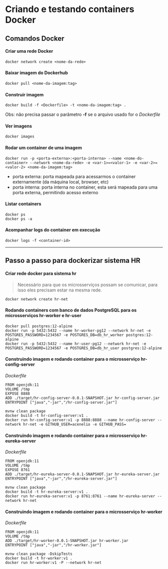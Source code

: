 # Criando e testando containers Docker

## Comandos Docker
#### Criar uma rede Docker
```
docker network create <nome-da-rede>
```
#### Baixar imagem do Dockerhub
```
docker pull <nome-da-imagem:tag>
```
#### Construir imagem
```
docker build -f <Dockerfile> -t <nome-da-imagem:tag> .
```
Obs: não precisa passar o parâmetro **-f** se o arquivo usado for o *Dockerfile* 
#### Ver imagens
```
docker images
```
#### Rodar um container de uma imagem
```
docker run -p <porta-externa>:<porta-interna> --name <nome-do-container> --network <nome-da-rede> -e <var-1>=<valor-1> -e <var-2>=<valor-2> <nome-da-imagem:tag> 
```
- porta externa: porta mapeada para acessarmos o container externamente (da máquina local, browser, etc)
- porta interna: porta interna no container, esta será mapeada para uma porta externa, permitindo acesso externo
#### Listar containers
```
docker ps
docker ps -a
```
#### Acompanhar logs do container em execução
```
docker logs -f <container-id>
```
------------------------------------------------

## Passo a passo para dockerizar sistema HR
#### Criar rede docker para sistema hr
> Necessário para que os microsserviços possam se comunicar, para isso eles precisam estar na mesma rede.
```
docker network create hr-net
```

#### Rodando containers com banco de dados PostgreSQL para os microsserviços hr-worker e hr-user
```
docker pull postgres:12-alpine
docker run -p 5432:5432 --name hr-worker-pg12 --network hr-net -e POSTGRES_PASSWORD=1234567 -e POSTGRES_DB=db_hr_worker postgres:12-alpine
docker run -p 5432:5432 --name hr-user-pg12 --network hr-net -e POSTGRES_PASSWORD=1234567 -e POSTGRES_DB=db_hr_user postgres:12-alpine
```


#### Construindo imagem e rodando container para o microsserviço hr-config-server
*Dockerfile*
```
FROM openjdk:11
VOLUME /tmp
EXPOSE 8888
ADD ./target/hr-config-server-0.0.1-SNAPSHOT.jar hr-config-server.jar
ENTRYPOINT ["java","-jar","/hr-config-server.jar"]
``` 
```
mvnw clean package
docker build -t hr-config-server:v1 .
docker run hr-config-server:v1 -p 8888:8888 --name hr-config-server --network hr-net -e GITHUB_USER=acenelio -e GITHUB_PASS=
```

#### Construindo imagem e rodando container para o microsserviço hr-eureka-server
*Dockerfile*
```
FROM openjdk:11
VOLUME /tmp
EXPOSE 8761
ADD ./target/hr-eureka-server-0.0.1-SNAPSHOT.jar hr-eureka-server.jar
ENTRYPOINT ["java","-jar","/hr-eureka-server.jar"]
``` 
```
mvnw clean package
docker build -t hr-eureka-server:v1 .
docker run hr-eureka-server:v1 -p 8761:8761 --name hr-eureka-server --network hr-net
```

#### Construindo imagem e rodando container para o microsserviço hr-worker
*Dockerfile*
```
FROM openjdk:11
VOLUME /tmp
ADD ./target/hr-worker-0.0.1-SNAPSHOT.jar hr-worker.jar
ENTRYPOINT ["java","-jar","/hr-worker.jar"]
``` 
```
mvnw clean package -DskipTests
docker build -t hr-worker:v1 .
docker run hr-worker:v1 -P --network hr-net
```